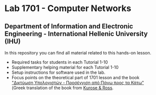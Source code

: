 # Lab 1701 - Computer Networks 
## Department of Information and Electronic Engineering - International Hellenic University (IHU)
In this repository you can find all material related to this hands-on lesson.
* Required tasks for students in each Tutorial 1-10
* Supplementary helping material for each Tutorial 1-10
* Setup instructions for software used in the lab.
* Focus points on the theoretical part of 1701 lesson and the book ["Δικτύωση Υπολογιστών - Προσέγγιση από Πάνω προς τα Κάτω"](https://www.mgiurdas.gr/biblia/diktyosi-ypologiston-7i-ekdosi) (Greek translation of the book from [Κurose & Ross](https://www.pearson.com/us/higher-education/product/Kurose-Computer-Networking-A-Top-Down-Approach-6th-Edition/9780132856201.html).








